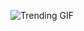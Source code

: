 ![Trending GIF](https://media0.giphy.com/media/v1.Y2lkPThiYjIxNzcyeXpwcjVwZWRhYXRwM2piZDY0bnF0N3Roajl5bGowc3dxOGh0bWllbCZlcD12MV9naWZzX3NlYXJjaCZjdD1n/xUPGcEliCc7bETyfO8/giphy.gif)
